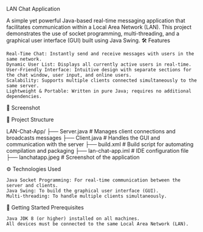 LAN Chat Application

A simple yet powerful Java-based real-time messaging application that facilitates communication within a Local Area Network (LAN). This project demonstrates the use of socket programming, multi-threading, and a graphical user interface (GUI) built using Java Swing.
🛠️ Features

    Real-Time Chat: Instantly send and receive messages with users in the same network.
    Dynamic User List: Displays all currently active users in real-time.
    User-Friendly Interface: Intuitive design with separate sections for the chat window, user input, and online users.
    Scalability: Supports multiple clients connected simultaneously to the same server.
    Lightweight & Portable: Written in pure Java; requires no additional dependencies.

📸 Screenshot

📂 Project Structure

LAN-Chat-App/
├── Server.java       # Manages client connections and broadcasts messages
├── Client.java       # Handles the GUI and communication with the server
├── build.xml         # Build script for automating compilation and packaging
├── lan-chat-app.iml  # IDE configuration file
├── lanchatapp.jpeg   # Screenshot of the application

⚙️ Technologies Used

    Java Socket Programming: For real-time communication between the server and clients.
    Java Swing: To build the graphical user interface (GUI).
    Multi-threading: To handle multiple clients simultaneously.

🚀 Getting Started
Prerequisites

    Java JDK 8 (or higher) installed on all machines.
    All devices must be connected to the same Local Area Network (LAN).
